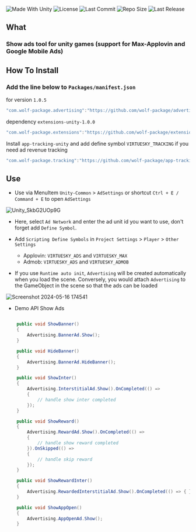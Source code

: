 <p align="left">
  <a>
    <img alt="Made With Unity" src="https://img.shields.io/badge/made%20with-Unity-57b9d3.svg?logo=Unity">
  </a>
  <a>
    <img alt="License" src="https://img.shields.io/github/license/wolf-package/advertising-unity?logo=github">
  </a>
  <a>
    <img alt="Last Commit" src="https://img.shields.io/github/last-commit/wolf-package/advertising-unity?logo=Mapbox&color=orange">
  </a>
  <a>
    <img alt="Repo Size" src="https://img.shields.io/github/repo-size/wolf-package/advertising-unity?logo=VirtualBox">
  </a>
  <a>
    <img alt="Last Release" src="https://img.shields.io/github/v/release/wolf-package/advertising-unity?include_prereleases&logo=Dropbox&color=yellow">
  </a>
</p>

## What
### Show ads tool for unity games (support for Max-Applovin and Google Mobile Ads)

## How To Install

### Add the line below to `Packages/manifest.json`

for version `1.0.5`
```csharp
"com.wolf-package.advertising":"https://github.com/wolf-package/advertising-unity.git#1.0.5",
```
dependency `extensions-unity-1.0.0`
```csharp
"com.wolf-package.extensions":"https://github.com/wolf-package/extensions-unity.git#1.0.0",
```

Install `app-tracking-unity` and add define symbol `VIRTUESKY_TRACKING` if you need ad revenue tracking
```csharp
"com.wolf-package.tracking":"https://github.com/wolf-package/app-tracking-unity.git#1.0.0",
```

## Use

- Use via MenuItem `Unity-Common` > `AdSettings` or shortcut `Ctrl + E / Command + E` to open `AdSettings`


![Unity_SkbG2UOp9G](https://github.com/wolf-package/advertising/assets/126542083/ce4bddc9-61ae-4b62-b7bc-0588d0eacff6)



- Here, select `Ad Network` and enter the ad unit id you want to use, don't forget add `Define Symbol`.

- Add `Scripting Define Symbols` in `Project Settings` > `Player` > `Other Settings`
    - Applovin: `VIRTUESKY_ADS` and `VIRTUESKY_MAX`
    - Admob: `VIRTUESKY_ADS` and `VIRTUESKY_ADMOB`
  
- If you use `Runtime auto init`, `Advertising` will be created automatically when you load the scene. Conversely, you would attach `Advertising` to the GameObject in the scene so that the ads can be loaded

![Screenshot 2024-05-16 174541](https://github.com/wolf-package/unity-common/assets/102142404/451834ff-91e3-4ccf-90bd-b0c1d4b4f440)


- Demo API Show Ads

```csharp

    public void ShowBanner()
    {
        Advertising.BannerAd.Show();
    }

    public void HideBanner()
    {
        Advertising.BannerAd.HideBanner();
    }

    public void ShowInter()
    {
        Advertising.InterstitialAd.Show().OnCompleted(() =>
        {
            // handle show inter completed
        });
    }

    public void ShowReward()
    {
        Advertising.RewardAd.Show().OnCompleted(() =>
        {
            // handle show reward completed
        }).OnSkipped(() =>
        {
            // handle skip reward
        });
    }

    public void ShowRewardInter()
    {
        Advertising.RewardedInterstitialAd.Show().OnCompleted(() => { });
    }

    public void ShowAppOpen()
    {
        Advertising.AppOpenAd.Show();
    }

```


